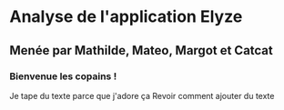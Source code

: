 # Analyse de l'application Elyze
## Menée par Mathilde, Mateo, Margot et Catcat
### Bienvenue les copains !
Je tape du texte parce que j'adore ça
Revoir comment ajouter du texte
